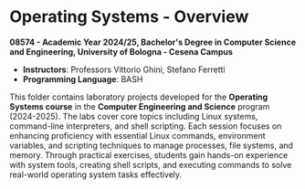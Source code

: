 # Operating Systems - Overview

**08574 - Academic Year 2024/25, Bachelor's Degree in Computer Science and Engineering, University of Bologna - Cesena Campus**  
- **Instructors**: Professors Vittorio Ghini, Stefano Ferretti  
- **Programming Language**: BASH

This folder contains laboratory projects developed for the **Operating Systems course** in the **Computer Engineering and Science** program (2024-2025). The labs cover core topics including Linux systems, command-line interpreters, and shell scripting. Each session focuses on enhancing proficiency with essential Linux commands, environment variables, and scripting techniques to manage processes, file systems, and memory. Through practical exercises, students gain hands-on experience with system tools, creating shell scripts, and executing commands to solve real-world operating system tasks effectively.